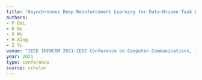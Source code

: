 ```yaml
---
title: "Asynchronous Deep Reinforcement Learning for Data-Driven Task Offloading in MEC-Empowered Vehicular Networks"
authors:
- P Dai
- K Hu
- X Wu
- H Xing
- Z Yu
venue: "IEEE INFOCOM 2021-IEEE Conference on Computer Communications, 1-10, 2021"
year: 2021
type: conference
source: scholar
---
```

